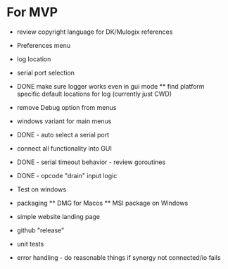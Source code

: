 # For MVP

* review copyright language for DK/Mulogix references

* Preferences menu 
*   log location
*   serial port selection

* DONE make sure logger works even in gui mode
** find platform specific default locations for log (currently just CWD)

* remove Debug option from menus

* windows variant for main menus

* DONE - auto select a serial port
* connect all functionality into GUI
* DONE - serial timeout behavior - review goroutines
* DONE - opcode "drain" input logic

* Test on windows

* packaging
** DMG for Macos
** MSI package on Windows

* simple website landing page

* github "release"

* unit tests

* error handling - do reasonable things if synergy not connected/io fails
